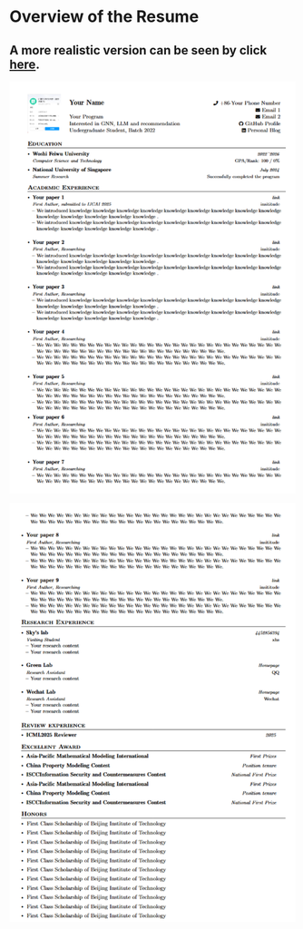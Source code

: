 # Overview of the Resume
## A more realistic version can be seen by click [here](https://enjundu.github.io/uploads/resume.pdf).

![bde81cd8db25d5bd6553fc354df7f389](Images/bde81cd8db25d5bd6553fc354df7f389.png)

![a71aef1879d567bc555edba8b9c0ae3f](Images/a71aef1879d567bc555edba8b9c0ae3f.png)
